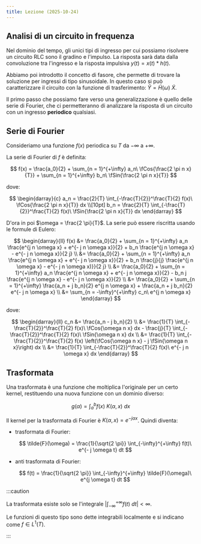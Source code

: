```yaml
---
title: Lezione (2025-10-24)
---
```


## Analisi di un circuito in frequenza

Nel dominio del tempo, gli unici tipi di ingresso per cui possiamo risolvere un
circuito RLC sono il gradino e l'impulso. La risposta sarà data dalla
convoluzione tra l'ingresso e la risposta impulsiva $y(t) = x(t) * h(t)$.

Abbiamo poi introdotto il concetto di fasore, che permette di trovare la
soluzione per ingressi di tipo sinusoidale. In questo caso si può caratterizzare
il circuito con la funzione di trasferimento:
$\tilde{Y} = \tilde{H}(\omega)\ \tilde{X}$.

Il primo passo che possiamo fare verso una generalizzazione è quello delle serie
di Fourier, che ci permetteranno di analizzare la risposta di un circuito con un
ingresso **periodico** qualsiasi.

## Serie di Fourier

Consideriamo una funzione $f(x)$ periodica su $T$ da $-\infty$ a $+\infty$.

La serie di Fourier di $f$ è definita:

$$
f(x) = \frac{a_0}{2} + \sum_{n = 1}^{+\infty} a_n\ \fCos{\frac{2 \pi n x}{T}} + \sum_{n = 1}^{+\infty} b_n\ \fSin{\frac{2 \pi n x}{T}}
$$

dove:

$$
\begin{darray}{c}
a_n = \frac{2}{T} \int_{-\frac{T}{2}}^\frac{T}{2} f(x)\ \fCos{\frac{2 \pi n x}{T}} dx \\[10pt]
b_n = \frac{2}{T} \int_{-\frac{T}{2}}^\frac{T}{2} f(x)\ \fSin{\frac{2 \pi n x}{T}} dx
\end{darray}
$$

D'ora in poi $\omega = \frac{2 \pi}{T}$. La serie può essere riscritta usando le
formule di Eulero:

$$
\begin{darray}{ll}
f(x) &= \frac{a_0}{2} + \sum_{n = 1}^{+\infty} a_n \frac{e^{j n \omega x} + e^{- j n \omega x}}{2} + b_n \frac{e^{j n \omega x} - e^{- j n \omega x}}{2 j} \\
     &= \frac{a_0}{2} + \sum_{n = 1}^{+\infty} a_n \frac{e^{j n \omega x} + e^{- j n \omega x}}{2} + b_n \frac{j}{j} \frac{e^{j n \omega x} - e^{- j n \omega x)}}{2 j} \\
     &= \frac{a_0}{2} + \sum_{n = 1}^{+\infty} a_n \frac{e^{j n \omega x} + e^{- j n \omega x}}{2} - b_n j \frac{e^{j n \omega x} - e^{- j n \omega x}}{2} \\
     &= \frac{a_0}{2} + \sum_{n = 1}^{+\infty} \frac{a_n + j b_n}{2} e^{j n \omega x} + \frac{a_n + j b_n}{2} e^{- j n \omega x} \\
     &= \sum_{n = -\infty}^{+\infty} c_n\ e^{j n \omega x}
\end{darray}
$$

dove:

$$
\begin{darray}{ll}
c_n &= \frac{a_n - j b_n}{2} \\
    &= \frac{1}{T} \int_{-\frac{T}{2}}^\frac{T}{2} f(x)\ \fCos{\omega n x} dx - \frac{j}{T} \int_{-\frac{T}{2}}^\frac{T}{2} f(x)\ \fSin{\omega n x} dx \\
    &= \frac{1}{T} \int_{-\frac{T}{2}}^\frac{T}{2} f(x) \left(\fCos{\omega n x} - j \fSin{\omega n x}\right) dx \\
    &= \frac{1}{T} \int_{-\frac{T}{2}}^\frac{T}{2} f(x)\ e^{- j n \omega x} dx
\end{darray}
$$

## Trasformata

Una trasformata è una funzione che moltiplica l'originale per un certo kernel,
restituendo una nuova funzione con un dominio diverso:

$$
g(\alpha) = \int_a^b f(x)\ K(\alpha, x)\ dx
$$

Il kernel per la trasformata di Fourier è $K(\alpha, x) = e^{- j \alpha x}$.
Quindi diventa:

- trasformata di Fourier:

  $$
  \tilde{F}(\omega) = \frac{1}{\sqrt{2 \pi}} \int_{-\infty}^{+\infty} f(t)\ e^{- j \omega t} dt
  $$

- anti trasformata di Fourier:

  $$
  f(t) = \frac{1}{\sqrt{2 \pi}} \int_{-\infty}^{+\infty} \tilde{F}(\omega)\ e^{j \omega t} dt
  $$

:::caution

La trasformata esiste solo se l'integrale
$\left|\int_{-\infty}^{+\infty} f(t)\ dt\right| < \infty$.

Le funzioni di questo tipo sono dette integrabili localmente e si indicano come
$f \in L^1(T)$.

:::
